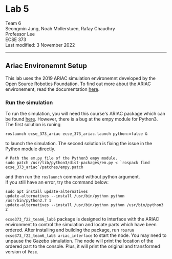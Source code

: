 # Lab 5  
Team 6  
Seongmin Jung, Noah Mollerstuen, Rafay Chaudhry  
Professor Lee  
ECSE 373  
Last modified: 3 November 2022  

---

## Ariac Environemnt Setup
This lab uses the 2019 ARIAC simulation environemnt developed by the Open Source Robotics Foundation. To find out more about the ARIAC environement, read the documentation [here](https://bitbucket.org/osrf/ariac/wiki/2019/Home).

### Run the simulation

To run the simulation, you will need this course's ARIAC package which can be found [here](https://github.com/cwru-eecs-373/ecse_373_ariac). However, there is a bug at the empy module for Python3. The first solution is runing

    roslaunch ecse_373_ariac ecse_373_ariac.launch python:=false &

to launch the simulation. The second solution is fixing the issue in the Python module directly.

    # Path the em.py file of the Python3 empy module.
    sudo patch /usr/lib/python3/dist-packages/em.py < `rospack find ecse_373_ariac`/patches/empy.patch

and then run the `roslaunch` command without python argument.  
If you still have an error, try the command below:

    sudo apt install update-alternatives
    update-alternatives --install /usr/bin/python python /usr/bin/python2.7 1
    update-alternatives --install /usr/bin/python python /usr/bin/python3 2

`ecse373_f22_team6_lab5` package is designed to interface with the ARIAC environment to control the simulation and locate parts which have been ordered. After installing and building the package, run `rosrun ecse373_f22_team6_lab5 ariac_interface` to start the node. You may need to unpause the Gazebo simulation. The node will print the location of the ordered part to the console. Plus, it will print the original and transformed version of `Pose`.
